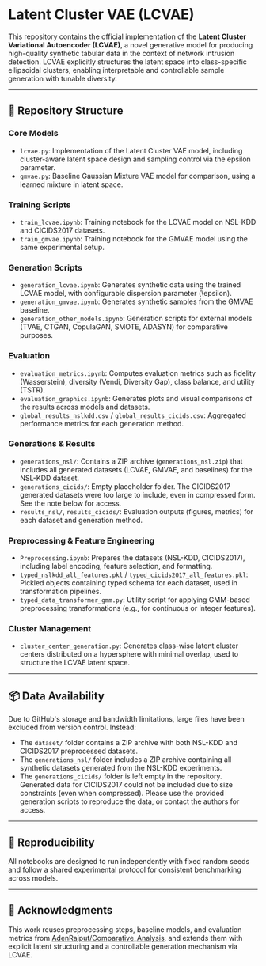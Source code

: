 # Latent Cluster VAE (LCVAE)

This repository contains the official implementation of the **Latent Cluster Variational Autoencoder (LCVAE)**, a novel generative model for producing high-quality synthetic tabular data in the context of network intrusion detection. LCVAE explicitly structures the latent space into class-specific ellipsoidal clusters, enabling interpretable and controllable sample generation with tunable diversity.

---

## 📁 Repository Structure

### Core Models
- `lcvae.py`: Implementation of the Latent Cluster VAE model, including cluster-aware latent space design and sampling control via the epsilon parameter.
- `gmvae.py`: Baseline Gaussian Mixture VAE model for comparison, using a learned mixture in latent space.

### Training Scripts
- `train_lcvae.ipynb`: Training notebook for the LCVAE model on NSL-KDD and CICIDS2017 datasets.
- `train_gmvae.ipynb`: Training notebook for the GMVAE model using the same experimental setup.

### Generation Scripts
- `generation_lcvae.ipynb`: Generates synthetic data using the trained LCVAE model, with configurable dispersion parameter \(\epsilon\).
- `generation_gmvae.ipynb`: Generates synthetic samples from the GMVAE baseline.
- `generation_other_models.ipynb`: Generation scripts for external models (TVAE, CTGAN, CopulaGAN, SMOTE, ADASYN) for comparative purposes.

### Evaluation
- `evaluation_metrics.ipynb`: Computes evaluation metrics such as fidelity (Wasserstein), diversity (Vendi, Diversity Gap), class balance, and utility (TSTR).
- `evaluation_graphics.ipynb`: Generates plots and visual comparisons of the results across models and datasets.
- `global_results_nslkdd.csv` / `global_results_cicids.csv`: Aggregated performance metrics for each generation method.

### Generations & Results
- `generations_nsl/`: Contains a ZIP archive (`generations_nsl.zip`) that includes all generated datasets (LCVAE, GMVAE, and baselines) for the NSL-KDD dataset.
- `generations_cicids/`: Empty placeholder folder. The CICIDS2017 generated datasets were too large to include, even in compressed form. See the note below for access.
- `results_nsl/`, `results_cicids/`: Evaluation outputs (figures, metrics) for each dataset and generation method.

### Preprocessing & Feature Engineering
- `Preprocessing.ipynb`: Prepares the datasets (NSL-KDD, CICIDS2017), including label encoding, feature selection, and formatting.
- `typed_nslkdd_all_features.pkl` / `typed_cicids2017_all_features.pkl`: Pickled objects containing typed schema for each dataset, used in transformation pipelines.
- `typed_data_transformer_gmm.py`: Utility script for applying GMM-based preprocessing transformations (e.g., for continuous or integer features).

### Cluster Management
- `cluster_center_generation.py`: Generates class-wise latent cluster centers distributed on a hypersphere with minimal overlap, used to structure the LCVAE latent space.

---

## 📦 Data Availability

Due to GitHub's storage and bandwidth limitations, large files have been excluded from version control. Instead:

- The `dataset/` folder contains a ZIP archive with both NSL-KDD and CICIDS2017 preprocessed datasets.
- The `generations_nsl/` folder includes a ZIP archive containing all synthetic datasets generated from the NSL-KDD experiments.
- The `generations_cicids/` folder is left empty in the repository. Generated data for CICIDS2017 could not be included due to size constraints (even when compressed). Please use the provided generation scripts to reproduce the data, or contact the authors for access.

---

## 🔁 Reproducibility

All notebooks are designed to run independently with fixed random seeds and follow a shared experimental protocol for consistent benchmarking across models.

---

## 📝 Acknowledgments

This work reuses preprocessing steps, baseline models, and evaluation metrics from [AdenRajput/Comparative_Analysis](https://github.com/AdenRajput/Comparative_Analysis), and extends them with explicit latent structuring and a controllable generation mechanism via LCVAE.
